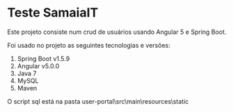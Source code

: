 # Teste SamaiaIT

Este projeto consiste num crud de usuários usando Angular 5 e Spring Boot.

Foi usado no projeto as seguintes tecnologias e versões:

1. Spring Boot v1.5.9
2. Angular v5.0.0
3. Java 7
4. MySQL
5. Maven

O script sql está na pasta user-portal\src\main\resources\static